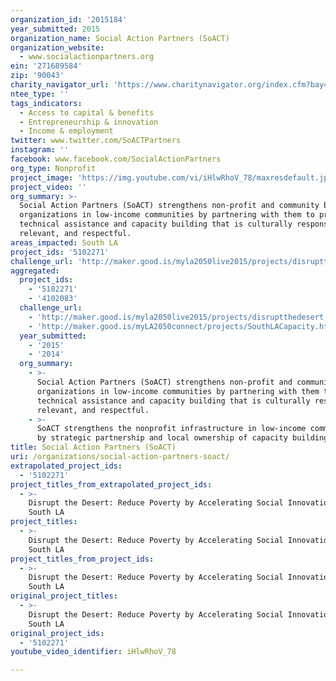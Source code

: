 ```yaml
---
organization_id: '2015184'
year_submitted: 2015
organization_name: Social Action Partners (SoACT)
organization_website:
  - www.socialactionpartners.org
ein: '271689584'
zip: '90043'
charity_navigator_url: 'https://www.charitynavigator.org/index.cfm?bay=search.profile&ein=271689584'
ntee_type: ''
tags_indicators:
  - Access to capital & benefits
  - Entrepreneurship & innovation
  - Income & employment
twitter: www.twitter.com/SoACTPartners
instagram: ''
facebook: www.facebook.com/SocialActionPartners
org_type: Nonprofit
project_image: 'https://img.youtube.com/vi/iHlwRhoV_78/maxresdefault.jpg'
project_video: ''
org_summary: >-
  Social Action Partners (SoACT) strengthens non-profit and community based
  organizations in low-income communities by partnering with them to provide
  technical assistance and capacity building that is culturally responsive,
  relevant, and respectful.
areas_impacted: South LA
project_ids: '5102271'
challenge_url: 'http://maker.good.is/myla2050live2015/projects/disruptthedesert.html'
aggregated:
  project_ids:
    - '5102271'
    - '4102083'
  challenge_url:
    - 'http://maker.good.is/myla2050live2015/projects/disruptthedesert.html'
    - 'http://maker.good.is/myLA2050connect/projects/SouthLACapacity.html'
  year_submitted:
    - '2015'
    - '2014'
  org_summary:
    - >-
      Social Action Partners (SoACT) strengthens non-profit and community based
      organizations in low-income communities by partnering with them to provide
      technical assistance and capacity building that is culturally responsive,
      relevant, and respectful.
    - >-
      SoACT strengthens the nonprofit infrastructure in low-income communities
      by strategic partnership and local ownership of capacity building.
title: Social Action Partners (SoACT)
uri: /organizations/social-action-partners-soact/
extrapolated_project_ids:
  - '5102271'
project_titles_from_extrapolated_project_ids:
  - >-
    Disrupt the Desert: Reduce Poverty by Accelerating Social Innovation in
    South LA
project_titles:
  - >-
    Disrupt the Desert: Reduce Poverty by Accelerating Social Innovation in
    South LA
project_titles_from_project_ids:
  - >-
    Disrupt the Desert: Reduce Poverty by Accelerating Social Innovation in
    South LA
original_project_titles:
  - >-
    Disrupt the Desert: Reduce Poverty by Accelerating Social Innovation in
    South LA
original_project_ids:
  - '5102271'
youtube_video_identifier: iHlwRhoV_78

---
```

